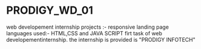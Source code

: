 # PRODIGY_WD_01
web developement internship projects :-
responsive landing page languages used:-
HTML,CSS and JAVA SCRIPT firt task of web developementinternship.
the internship is provided is "PRODIGY INFOTECH"
